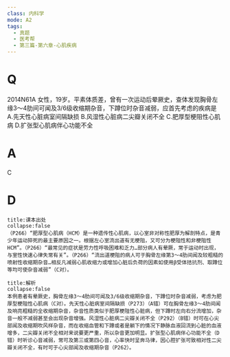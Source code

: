 ```yaml
---
class: 内科学
mode: A2
tags:
  - 真题
  - 医考帮
  - 第三篇-第六章-心肌疾病
---
```


# Q
2014N61A 女性，19岁。平素体质差，曾有一次运动后晕厥史，查体发现胸骨左缘3～4肋间可闻及3/6级收缩期杂音，下蹲位时杂音减弱，应首先考虑的疾病是
A.先天性心脏病室间隔缺损
B.风湿性心脏病二尖瓣关闭不全
C.肥厚型梗阻性心肌病
D.扩张型心肌病伴心功能不全

# A
C
# D
```ad-note
title:课本出处
collapse:false
（P266）“肥厚型心肌病（HCM）是一种遗传性心肌病，以心室非对称性肥厚为解剖特点，是青少年运动猝死的最主要原因之一。根据左心室流出道有无梗阻，又可分为梗阻性和非梗阻性HCM”。（P266）“最常见的症状是劳力性呼吸困难和乏力…部分病人有晕厥，常于运动时出现，与室性快速心律失常有关”。（P266）“流出道梗阻的病人可于胸骨左缘第3～4肋间闻及较粗糙的喷射性收缩期杂音…相反凡减弱心肌收缩力或增加心脏后负荷的因素如使用β受体拮抗剂、取蹲位等均可使杂音减弱”（C对）。
```

```ad-summary
title:解析
collapse:false
本例患者有晕厥史，胸骨左缘3～4肋间可闻及3/6级收缩期杂音，下蹲位时杂音减弱，考虑为肥厚型梗阻性心肌病（C对）。先天性心脏病室间隔缺损（P273）（A错）可在胸骨左缘3～4肋间闻及响亮粗糙的全收缩期杂音，杂音性质类似于肥厚梗阻性心脏病，但下蹲时左向右分流增加，杂音一般不减弱甚至会出现杂音增强。风湿性心脏病二尖瓣关闭不全（P292）（B错）时可在心尖部闻及收缩期吹风样杂音，而在收缩血管和下蹲或者是躺下的情况下静脉血液回流到心脏的血液增多，二尖瓣关闭不全相对来说要更严重，所以杂音更加明显。扩张型心肌病伴心功能不全（D错）时听诊心音减弱，常可及第三或第四心音，心率快时呈奔马律，因心腔扩张可致相对性二尖瓣关闭不全，有时可于心尖部闻及收缩期杂音（P262）。
```

